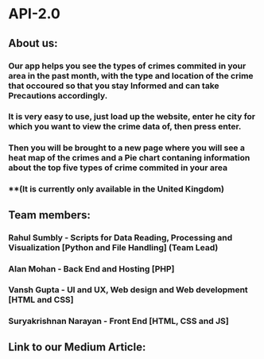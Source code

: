 # API-2.0

## About us:
### Our app helps you see the types of crimes commited in your area in the past month, with the type and location of the crime that occoured so that you stay Informed and can take Precautions accordingly.
### It is very easy to use, just load up the website, enter he city for which you want to view the crime data of, then press enter.
### Then you will be brought to a new page where you will see a heat map of the crimes and a Pie chart contaning information about the top five types of crime commited in your area
### **(It is currently only available in the United Kingdom) 
## Team members:
### Rahul Sumbly - Scripts for Data Reading, Processing and Visualization [Python and File Handling] (Team Lead)
### Alan Mohan - Back End and Hosting [PHP]
### Vansh Gupta - UI and UX, Web design and Web development [HTML and CSS]
### Suryakrishnan Narayan - Front End [HTML, CSS and JS]
## Link to our Medium Article:
### <insert link here>
